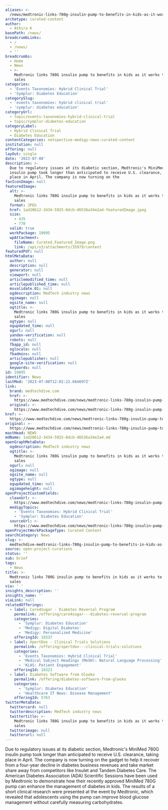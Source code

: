 ```yaml
---
aliases: >-
  /news/medtronic-links-780g-insulin-pump-to-benefits-in-kids-as-it-works-to-grow-sales
archetype: curated-content
author:
  - Athira K
basePath: /news/
breadcrumbLinks:
  - /
  - /news/
  - ''
breadcrumbs:
  - Home
  - News
  - >-
    Medtronic links 780G insulin pump to benefits in kids as it works to grow
    sales
categories:
  - 'Events Taxonomies: Hybrid Clinical Trial'
  - 'Symplur: Diabetes Education'
categorySlug:
  - 'events taxonomies: hybrid clinical trial'
  - 'symplur: diabetes education'
categoryUrl:
  - topic/events-taxonomies-hybrid-clinical-trial
  - topic/symplur-diabetes-education
categoryLabel:
  - Hybrid Clinical Trial
  - Diabetes Education
contentCategories: netspective-medigy-news-curated-content
institution: null
offering: null
layOut: single
date: '2023-07-08'
description: >-
  Due to regulatory issues at its diabetic section, Medtronic's MiniMed 780G
  insulin pump took longer than anticipated to receive U.S. clearance, taking
  place in April. The company is now turning on the
favIconImage: null
featuredImage:
  alt: >-
    Medtronic links 780G insulin pump to benefits in kids as it works to grow
    sales
  format: JPEG
  href: 1ad20612-3434-5925-8dcb-d6536a34e2a4-featuredImage.jpeg
  size:
    - 435
    - 770
  valid: true
  workPackage: 19095
  wpAttachment:
    fileName: Curated_Featured_Image.png
    link: /api/v3/attachments/35979/content
featuredPdf: null
htmlMetaData:
  author: null
  description: null
  generator: null
  viewport: null
  articlemodified_time: null
  articlepublished_time: null
  msvalidate.01: null
  ogdescription: MedTech industry news
  ogimage: null
  ogsite_name: null
  ogtitle: >-
    Medtronic links 780G insulin pump to benefits in kids as it works to grow
    sales
  ogtype: null
  ogupdated_time: null
  ogurl: null
  yandex-verification: null
  robots: null
  fbapp_id: null
  oglocale: null
  fbadmins: null
  articlepublisher: null
  google-site-verification: null
  keywords: null
id: 19095
identifier: News
lastMod: '2023-07-08T12:02:22.664697Z'
link:
  brand: medtechdive.com
  href: >-
    https://www.medtechdive.com/news/medtronic-links-780g-insulin-pump-to-benefits-in-kids-as-it-works-to-grow-s/653855/
  original: >-
    https://www.medtechdive.com/news/medtronic-links-780g-insulin-pump-to-benefits-in-kids-as-it-works-to-grow-s/653855/
href: >-
  https://www.medtechdive.com/news/medtronic-links-780g-insulin-pump-to-benefits-in-kids-as-it-works-to-grow-s/653855/
original: >-
  https://www.medtechdive.com/news/medtronic-links-780g-insulin-pump-to-benefits-in-kids-as-it-works-to-grow-s/653855/
mastHead: NEWS
mdName: 1ad20612-3434-5925-8dcb-d6536a34e2a4.md
openGraphMetaData:
  ogdescription: MedTech industry news
  ogtitle: >-
    Medtronic links 780G insulin pump to benefits in kids as it works to grow
    sales
  ogurl: null
  ogimage: null
  ogsite_name: null
  ogtype: null
  ogupdated_time: null
  ogimageheight: null
openProjectCustomFields:
  cleanUrl: >-
    https://www.medtechdive.com/news/medtronic-links-780g-insulin-pump-to-benefits-in-kids-as-it-works-to-grow-s/653855/
  medigyTopics:
    - 'Events Taxonomies: Hybrid Clinical Trial'
    - 'Symplur: Diabetes Education'
  sourceUrl: >-
    https://www.medtechdive.com/news/medtronic-links-780g-insulin-pump-to-benefits-in-kids-as-it-works-to-grow-s/653855/
openProjectWorkPackageType: Curated Content
searchCategory: News
slug: >-
  medtechdive-medtronic-links-780g-insulin-pump-to-benefits-in-kids-as-it-works-to-grow-sales
source: open-project-curations
status: ''
sub: brief
tags:
  - News
title: >-
  Medtronic links 780G insulin pump to benefits in kids as it works to grow
  sales
via: ' '
insights_description: ''
insights_name: ''
viaLink: null
relatedOfferings:
  - label: Care4Sugar - Diabetes Reversal Program
    permalink: /offering/care4sugar---diabetes-reversal-program
    categories:
      - 'Symplur: Diabetes Education'
      - 'Medigy: Digital Diabetes'
      - 'Medigy: Personalized Medicine'
    offeringId: 18337
  - label: XpertDox - Clinical Trials Solutions
    permalink: /offering/xpertdox---clinical-trials-solutions
    categories:
      - 'Events Taxonomies: Hybrid Clinical Trial'
      - 'Medical Subject Headings (MeSH): Natural Language Processing'
      - 'KLAS: Patient Engagement'
    offeringId: 18323
  - label: Diabetes Software from Glooko
    permalink: /offering/diabetes-software-from-glooko
    categories:
      - 'Symplur: Diabetes Education'
      - 'Healthcare IT News: Disease Management'
    offeringId: 5763
twitterMetaData:
  twittercard: null
  twitterdescription: MedTech industry news
  twittertitle: >-
    Medtronic links 780G insulin pump to benefits in kids as it works to grow
    sales
  twitterimage: null
  twitterurl: null
---
```

<p>Due to regulatory issues at its diabetic section, Medtronic's MiniMed 780G insulin pump took longer than anticipated to receive U.S. clearance, taking place in April. The company is now turning on the gadget to help it recover from a four-year decline in diabetes business revenues and take market share away from competitors like Insulet and Tandem Diabetes Care. The American Diabetes Association (ADA) Scientific Sessions have been used by Medtronic to demonstrate how their recently approved MiniMed 780G pump can enhance the management of diabetes in kids. The results of a short clinical research were presented at the event by Medtronic, which revealed that adolescents using the pump can improve blood glucose management without carefully measuring carbohydrates.</p>